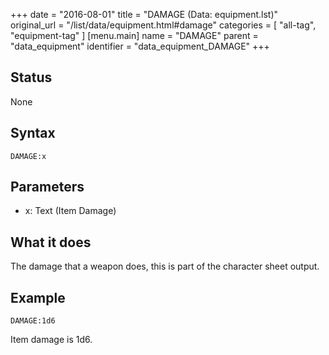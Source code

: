 +++
date = "2016-08-01"
title = "DAMAGE (Data: equipment.lst)"
original_url = "/list/data/equipment.html#damage"
categories = [ "all-tag", "equipment-tag" ]
[menu.main]
    name = "DAMAGE"
    parent = "data_equipment"
    identifier = "data_equipment_DAMAGE"
+++

## Status

None

## Syntax

`DAMAGE:x`

## Parameters

-   x: Text (Item Damage)



What it does
------------

The damage that a weapon does, this is part of the character sheet
output.

Example
-------

`DAMAGE:1d6`

Item damage is 1d6.

